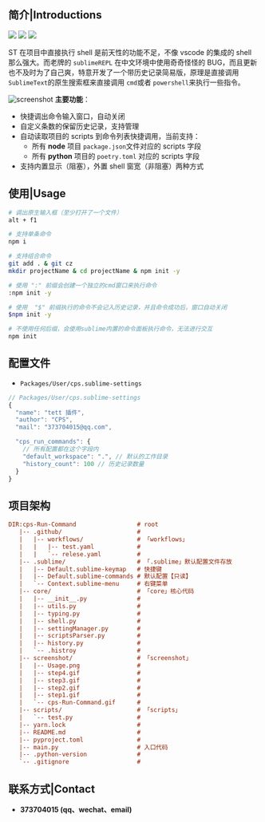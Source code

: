 ## 简介|Introductions

<div>
    <img flex="left" src="https://img.shields.io/badge/python-%3E%3D3.8.0-3776AB"/>
    <img flex="left" src="https://img.shields.io/badge/Sublime%20Text-FF9800?style=flat&logo=Sublime%20Text&logoColor=white"/>
    <img flex="left" src="https://img.shields.io/github/license/caoxiemeihao/electron-vite-vue?style=flat"/>
</div>

ST 在项目中直接执行 shell 是前天性的功能不足，不像 vscode 的集成的 shell 那么强大。而老牌的 `sublimeREPL` 在中文环境中使用奇奇怪怪的 BUG，而且更新也不及时为了自己爽，特意开发了一个带历史记录简易版，原理是直接调用 `SublimeText`的原生搜索框来直接调用 `cmd`或者 `powershell`来执行一些指令。

![screenshot](screenshot/cps-Run-Command.gif "screenshot")
**主要功能**：

- 快捷调出命令输入窗口，自动关闭
- 自定义条数的保留历史记录，支持管理
- 自动读取项目的 scripts 到命令列表快捷调用，当前支持：
  - 所有 **node** 项目 `package.json`文件对应的 scripts 字段
  - 所有 **python** 项目的 `poetry.toml` 对应的 scripts 字段
- 支持内置显示（阻塞），外置 shell 窗宽（非阻塞）两种方式

## 使用|Usage

```bash
# 调出原生输入框（至少打开了一个文件）
alt + f1

# 支持单条命令
npm i

# 支持组合命令
git add . & git cz
mkdir projectName & cd projectName & npm init -y

# 使用 ":" 前缀会创建一个独立的cmd窗口来执行命令
:npm init -y

# 使用  "$" 前缀执行的命令不会记入历史记录，并且命令成功后，窗口自动关闭
$npm init -y

# 不使用任何后缀，会使用sublime内置的命令面板执行命令，无法进行交互
npm init
```

## 配置文件

- `Packages/User/cps.sublime-settings`

```javascript
// Packages/User/cps.sublime-settings
{
  "name": "tett 插件",
  "author": "CPS",
  "mail": "373704015@qq.com",

  "cps_run_commands": {
    // 所有配置都在这个字段内
    "default_workspace": ".", // 默认的工作目录
    "history_count": 100 // 历史记录数量
  }
}
```

## 项目架构

```ini
DIR:cps-Run-Command                 # root
   |-- .github/                     #
   |   |-- workflows/               # 「workflows」
   |   |   |-- test.yaml            #
   |   |   `-- relese.yaml          #
   |-- .sublime/                    # 「.sublime」默认配置文件存放
   |   |-- Default.sublime-keymap   # 快捷键
   |   |-- Default.sublime-commands # 默认配置【只读】
   |   `-- Context.sublime-menu     # 右键菜单
   |-- core/                        # 「core」核心代码
   |   |-- __init__.py              #
   |   |-- utils.py                 #
   |   |-- typing.py                #
   |   |-- shell.py                 #
   |   |-- settingManager.py        #
   |   |-- scriptsParser.py         #
   |   |-- history.py               #
   |   `-- .histroy                 #
   |-- screenshot/                  # 「screenshot」
   |   |-- Usage.png                #
   |   |-- step4.gif                #
   |   |-- step3.gif                #
   |   |-- step2.gif                #
   |   |-- step1.gif                #
   |   `-- cps-Run-Command.gif      #
   |-- scripts/                     # 「scripts」
   |   `-- test.py                  #
   |-- yarn.lock                    #
   |-- README.md                    #
   |-- pyproject.toml               #
   |-- main.py                      # 入口代码
   |-- .python-version              #
   `-- .gitignore                   #

```

## 联系方式|Contact

- **373704015 (qq、wechat、email)**
